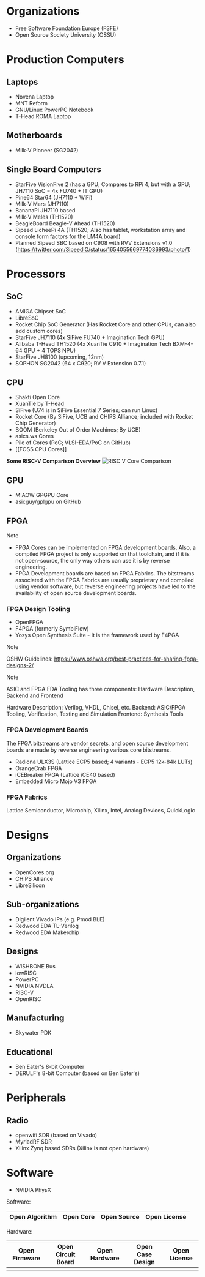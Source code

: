 # Organizations
- Free Software Foundation Europe (FSFE)
- Open Source Society University (OSSU)
# Production Computers

## Laptops
- Novena Laptop
- MNT Reform
- GNU/Linux PowerPC Notebook
- T-Head ROMA Laptop
## Motherboards
- Milk-V Pioneer (SG2042)
## Single Board Computers
- StarFive VisionFive 2 (has a GPU; Compares to RPi 4, but with a GPU; JH7110 SoC = 4x FU740 + IT GPU)
- Pine64 Star64 (JH7110 + WiFi)
- Milk-V Mars (JH7110)
- BananaPi JH7110 based
- Milk-V Meles (TH1520)
- BeagleBoard Beagle-V Ahead (TH1520)
- Sipeed LicheePi 4A (TH1520; Also has tablet, workstation array and console form factors for the LM4A board)
- Planned Sipeed SBC based on C908 with RVV Extensions v1.0 (https://twitter.com/SipeedIO/status/1654055669774036993/photo/1)
# Processors
## SoC
- AMIGA Chipset SoC
- LibreSoC
- Rocket Chip SoC Generator (Has Rocket Core and other CPUs, can also add custom cores)
- StarFive JH7110 (4x SiFive FU740 + Imagination Tech GPU)
- Alibaba T-Head TH1520 (4x XuanTie C910 + Imagination Tech BXM-4-64 GPU + 4 TOPS NPU)
- StarFive JH8100 (upcoming, 12nm)
- SOPHON SG2042 (64 x C920; RV V Extension 0.7.1)
## CPU
- Shakti Open Core
- XuanTie by T-Head
- SiFive (U74 is in SiFive Essential 7 Series; can run Linux)
- Rocket Core (By SiFive, UCB and CHIPS Alliance; included with Rocket Chip Generator)
- BOOM (Berkeley Out of Order Machines; By UCB)
- asics.ws Cores
- Pile of Cores (PoC; VLSI-EDA/PoC on GitHub)
- [[FOSS CPU Cores]]

**Some RISC-V Comparison Overview**
	![RISC V Core Comparison](https://hackster.imgix.net/uploads/attachments/1587556/image_ytTUdIQR0j.png)
## GPU
- MIAOW GPGPU Core
- asicguy/gplgpu on GitHub
## FPGA

> [!NOTE]
> - FPGA Cores can be implemented on FPGA development boards. Also, a compiled FPGA project is only supported on that toolchain, and if it is not open-source, the only way others can use it is by reverse engineering.
> - FPGA Development boards are based on FPGA Fabrics. The bitstreams associated with the FPGA Fabrics are usually proprietary and compiled using vendor software, but reverse engineering projects have led to the availability of open source development boards.
### FPGA Design Tooling
- OpenFPGA
- F4PGA (formerly SymbiFlow)
- Yosys Open Synthesis Suite - It is the framework used by F4PGA

> [!NOTE]
> OSHW Guidelines: https://www.oshwa.org/best-practices-for-sharing-fpga-designs-2/

> [!NOTE]
> ASIC and FPGA EDA Tooling has three components: Hardware Description, Backend and Frontend
> 
> Hardware Description: Verilog, VHDL, Chisel, etc.
> Backend: ASIC/FPGA Tooling, Verification, Testing and Simulation
> Frontend: Synthesis Tools
### FPGA Development Boards
The FPGA bitstreams are vendor secrets, and open source development boards are made by reverse engineering various core bitstreams.

- Radiona ULX3S (Lattice ECP5 based; 4 variants - ECP5 12k-84k LUTs)
- OrangeCrab FPGA
- iCEBreaker FPGA (Lattice iCE40 based)
- Embedded Micro Mojo V3 FPGA
### FPGA Fabrics
Lattice Semiconductor, Microchip, Xilinx, Intel, Analog Devices, QuickLogic
# Designs
## Organizations
- OpenCores.org
- CHIPS Alliance
- LibreSilicon
## Sub-organizations
- Digilent Vivado IPs (e.g. Pmod BLE)
- Redwood EDA TL-Verilog
- Redwood EDA Makerchip
## Designs
- WISHBONE Bus
- lowRISC
- PowerPC
- NVIDIA NVDLA
- RISC-V
- OpenRISC
## Manufacturing
- Skywater PDK
## Educational
- Ben Eater's 8-bit Computer
- DERULF's 8-bit Computer (based on Ben Eater's)
# Peripherals
## Radio
- openwifi SDR (based on Vivado)
- MyriadRF SDR
- Xilinx Zynq based SDRs (Xilinx is not open hardware)
# Software
- NVIDIA PhysX

Software:

| Open Algorithm | Open Core | Open Source | Open License |
| -------------- | --------- | ----------- | ------------ |

Hardware:

| Open Firmware | Open Circuit Board | Open Hardware | Open Case Design | Open License |
| ------------- | ------------------ | ------------- | ---------------- | ------------ |
|               |                    |               |                  |              |